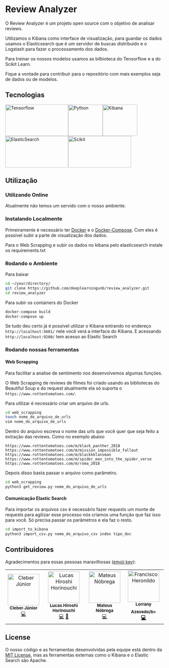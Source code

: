# Review Analyzer
O Review Analyzer é um projeto open source com o objetivo de analisar reviews. 

Utilizamos o Kibana como interface de visualização, para guardar os dados usamos o Elasticsearch que é um servidor de buscas distribuído e o Logstash para fazer o processamento dos dados.

Para treinar os nossos modelos usamos as bilbioteca do Tensorflow e a do Scikit Learn.

Fique a vontade para contribuir para o repositório com mais exemplos seja de dados ou de modelos.

## Tecnologias

<img src="https://www.tensorflow.org/images/tf_logo_social.png" alt="Tensorflow" height="100" width="200"/><img src="https://www.python.org/static/opengraph-icon-200x200.png" alt="Python" height="100" width="110"/><img src="https://i0.wp.com/kubedex.com/wp-content/uploads/2018/09/kibana-1.png" alt="Kibana" height="100" width="110"/><img src="https://miro.medium.com/max/892/1*AYP0Mg_MwJMm3Kbx8Xa8lQ.png" alt="ElasticSearch" height="100" width="200"/><img src="https://upload.wikimedia.org/wikipedia/commons/thumb/0/05/Scikit_learn_logo_small.svg/1200px-Scikit_learn_logo_small.svg.png" alt="Scikit" height="100" width="200"/>

## Utilização

### Utilizando Online
Atualmente não temos um servido com o nosso ambiente.

### Instalando Localmente
Primeiramente é necessário ter [Docker](https://docs.docker.com/install/) e o [Docker-Compose](https://docs.docker.com/compose/install/). Com eles é possível subir a parte de visualização dos dados.

Para o Web Scrapping e subir os dados no kibana pelo elasticsearch instale os requirements.txt

### Rodando o Ambiente

Para baixar 

```bash
cd ~/your/directory/
git clone https://github.com/deeplearningunb/review_analyzer.git
cd review_analyzer
```

Para subir os containers do Docker

```bash
docker-compose build
docker-compose up
```

Se tudo deu certo já é possível utilizar o Kibana entrando no endereço `http://localhost:5601/` nele você verá a interface do Kibana. E acessando `http://localhost:9200/` tem acesso ao Elastic Search

### Rodando nossas ferramentas

#### Web Scrapping
Para facilitar a analise de sentimento nos desenvolvemos algumas funções.

O Web Scrapping de reviews de filmes foi criado usando as bibliotecas do Beautiful Soup e do request atualmente ela só suporta o `https://www.rottentomatoes.com/`. 

Para utilizar é necessário criar um arquivo de urls.

```bash
cd web_scrapping
touch nome_do_arquivo_de_urls
vim nome_do_arquivo_de_urls
```

Dentro do arquivo escreva o nome das urls que você quer que seja feito a extração das reviews. Como no exemplo abaixo

```
https://www.rottentomatoes.com/m/black_panther_2018
https://www.rottentomatoes.com/m/mission_impossible_fallout
https://www.rottentomatoes.com/m/blackkklansman
https://www.rottentomatoes.com/m/spider_man_into_the_spider_verse
https://www.rottentomatoes.com/m/roma_2018
```

Depois disso basta passar o arquivo como parâmetro.
```bash
cd web_scrapping
python3 get_review.py nome_do_arquivo_de_urls
```

#### Comunicação Elastic Search

Para importar os arquivos csv é necessário fazer requests um monte de requests para agilizar esse processo nós criamos uma função que faz isso para você. Só precisa passar os parâmetros e ela faz o resto.

```bash
cd import_to_kibana
python3 import_csv.py nome_do_arquivo_csv index tipo_doc
```
## Contribuidores

Agradecimentos para essas pessoas maravilhosas ([emoji key](https://allcontributors.org/docs/en/emoji-key)):
<!-- ALL-CONTRIBUTORS-LIST:START - Do not remove or modify this section -->
<!-- prettier-ignore -->
<table>
    <tr>
        <td align="center">
            <a href="https://github.com/cjjcastro"><img src="https://avatars0.githubusercontent.com/u/26393787?v=4" width="100px;" alt="Cleber Júnior" />
                <br /><sub><b>Cleber Júnior</b></sub></a>
            <br /><a href="https://github.com/fga-eps-mds/2019.1-hubcare-docs/commits?author=cjjcastro" title="Code">💻</a></td>
        <td align="center">
            <a href="https://github.com/Hiroshi18"><img src="https://avatars0.githubusercontent.com/u/26282955?v=4" width="100px;" alt="Lucas Hiroshi Horinouchi" />
                <br /><sub><b>Lucas Hiroshi Horinouchi</b></sub></a>
            <br /><a href="https://github.com/fga-eps-mds/2019.1-hubcare-docs/commits?author=Hiroshi18" title="Code">💻</a> <a href="https://github.com/fga-eps-mds/2019.1-hubcare-docs/commits?author=Hiroshi18" title="Documentation">📖</a></td>
        <td align="center">
            <a href="https://github.com/mateusnr"><img src="https://avatars0.githubusercontent.com/u/13491922?v=4" width="100px;" alt="Mateus Nóbrega" />
                <br /><sub><b>Mateus Nóbrega</b></sub></a>
            <br /><a href="https://github.com/fga-eps-mds/2019.1-hubcare-docs/commits?author=mateusnr" title="Code">💻</a></td>
        <td align="center">
            <a href="https://github.com/Lorryaze"><img src="https://avatars1.githubusercontent.com/u/30262806?v=4" width="100px;" alt="Francisco Heronildo" />
                <br /><sub><b>Lorrany Azevedo/b></sub></a>
            <br /><a href="https://github.com/fga-eps-mds/2019.1-hubcare-docs/commits?author=Lorryaze" title="Code">💻</a></td>
    </tr>
</table>

<!-- ALL-CONTRIBUTORS-LIST:END -->

## License

O nosso código e as ferramentas desenvolvidas pela equipe está dentro da [MIT License](./LICENSE), mas as ferramentas externas como o Kibana e o Elastic Search são Apache.
